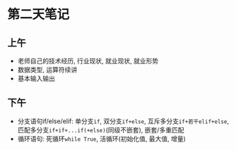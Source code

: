 # 第二天笔记

## 上午

- 老师自己的技术经历, 行业现状, 就业现状, 就业形势
- 数据类型, 运算符续讲
- 基本输入输出

## 下午

- 分支语句if/else/elif: 单分支`if`, 双分支`if+else`, 互斥多分支`if+若干elif+else`, 匹配多分支`if+if+...if(+else)`(同级不嵌套), 嵌套/多重匹配
- 循环语句: 死循环`while True`, 活循环(初始化值, 最大值, 增量)
